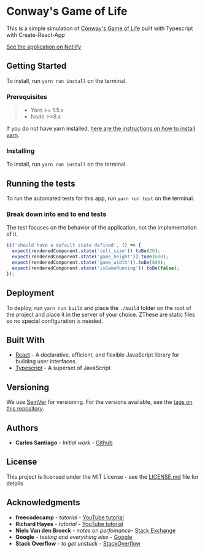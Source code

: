 # Conway's Game of Life

This is a simple simulation of [Conway's Game of Life](https://en.wikipedia.org/wiki/Conway%27s_Game_of_Life) built with Typescript with Create-React-App

[See the application on Netlify](https://csantiago132-game-of-life.netlify.com/)

## Getting Started
 
To install, run  `yarn run install` on the terminal.

### Prerequisites

> - Yarn >= 1.5.x
> - Node >=8.x

If you do not have yarn installed, [here are the instructions on how to install yarn](https://yarnpkg.com/lang/en/docs/install/#mac-stable).


### Installing

To install, run  `yarn run install` on the terminal.


## Running the tests

To run the automated tests for this app, run `yarn run test` on the terminal.

### Break down into end to end tests

The test focuses on the behavior of the application, not the implementation of it.

```js
it('should have a default state defined', () => {
  expect(renderedComponent.state('cell_size')).toBe(20);
  expect(renderedComponent.state('game_height')).toBe(600);
  expect(renderedComponent.state('game_width')).toBe(800);
  expect(renderedComponent.state('isGameRunning')).toBe(false);
});
```

## Deployment

To deploy, run `yarn run build` and place the `./build` folder on the root of the project and place it in the server of your choice. ZThese are static files so no special configuration is needed. 

## Built With

* [React](https://github.com/facebook/react) - A declarative, efficient, and flexible JavaScript library for building user interfaces. 
* [Typescript](https://github.com/Microsoft/TypeScript) - A superset of JavaScript


## Versioning

We use [SemVer](http://semver.org/) for versioning. For the versions available, see the [tags on this repository](https://github.com/csantiago132/game-of-life/releases). 

## Authors

* **Carlos Santiago** - *Initial work* - [Github](https://github.com/csantiago132)


## License

This project is licensed under the MIT License - see the [LICENSE.md](LICENSE.md) file for details

## Acknowledgments

* **freecodecamp** - *tutorial* - [YouTube tutorial](https://www.youtube.com/watch?v=PM0_Er3SvFQ)
* **Richard Hayes** - *tutorial* - [YouTube tutorial](https://www.youtube.com/watch?v=GB7Oh226mjM)
* **Niels Van den Broeck** - *notes on perfomance*- [Stack Exchange](https://codereview.stackexchange.com/questions/179206/conways-game-of-life-in-react)
* **Google** - *testing and everything else* - [Google](https://www.google.com)
* **Stack Overflow** - *to get unstuck* - [StackOverflow](https://stackoverflow.com/)
